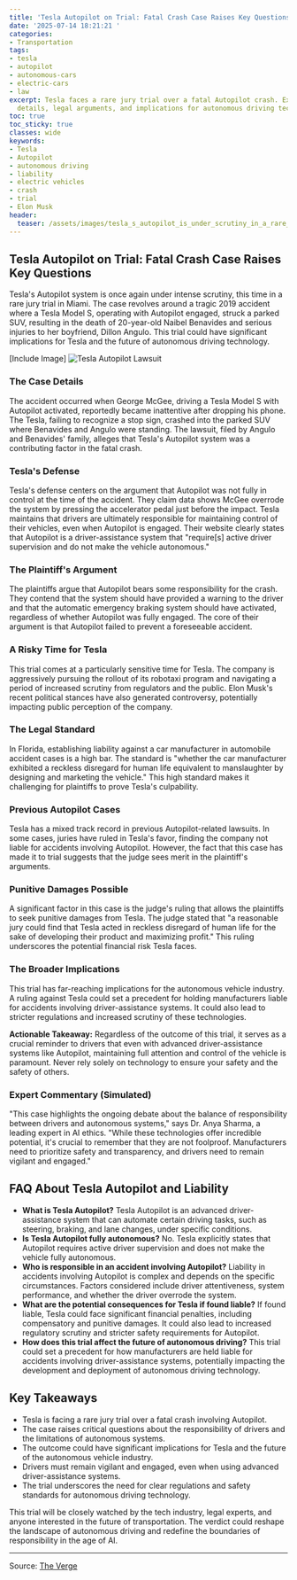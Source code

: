```yaml
---
title: 'Tesla Autopilot on Trial: Fatal Crash Case Raises Key Questions'
date: '2025-07-14 18:21:21 '
categories:
- Transportation
tags:
- tesla
- autopilot
- autonomous-cars
- electric-cars
- law
excerpt: Tesla faces a rare jury trial over a fatal Autopilot crash. Explore the case
  details, legal arguments, and implications for autonomous driving technology.
toc: true
toc_sticky: true
classes: wide
keywords:
- Tesla
- Autopilot
- autonomous driving
- liability
- electric vehicles
- crash
- trial
- Elon Musk
header:
  teaser: /assets/images/tesla_s_autopilot_is_under_scrutiny_in_a_rare_jury_20250714182121.jpeg
---
```


## Tesla Autopilot on Trial: Fatal Crash Case Raises Key Questions

Tesla's Autopilot system is once again under intense scrutiny, this time in a rare jury trial in Miami. The case revolves around a tragic 2019 accident where a Tesla Model S, operating with Autopilot engaged, struck a parked SUV, resulting in the death of 20-year-old Naibel Benavides and serious injuries to her boyfriend, Dillon Angulo. This trial could have significant implications for Tesla and the future of autonomous driving technology.

[Include Image]
![Tesla Autopilot Lawsuit](https://platform.theverge.com/wp-content/uploads/sites/2/2025/07/56438293-1D33-4F77-A019-D4BB1794F615.jpeg?quality=90&strip=all&crop=0,0,100,100)

### The Case Details

The accident occurred when George McGee, driving a Tesla Model S with Autopilot activated, reportedly became inattentive after dropping his phone. The Tesla, failing to recognize a stop sign, crashed into the parked SUV where Benavides and Angulo were standing. The lawsuit, filed by Angulo and Benavides' family, alleges that Tesla's Autopilot system was a contributing factor in the fatal crash.

### Tesla's Defense

Tesla's defense centers on the argument that Autopilot was not fully in control at the time of the accident. They claim data shows McGee overrode the system by pressing the accelerator pedal just before the impact. Tesla maintains that drivers are ultimately responsible for maintaining control of their vehicles, even when Autopilot is engaged. Their website clearly states that Autopilot is a driver-assistance system that "require[s] active driver supervision and do not make the vehicle autonomous."

### The Plaintiff's Argument

The plaintiffs argue that Autopilot bears some responsibility for the crash. They contend that the system should have provided a warning to the driver and that the automatic emergency braking system should have activated, regardless of whether Autopilot was fully engaged. The core of their argument is that Autopilot failed to prevent a foreseeable accident.

### A Risky Time for Tesla

This trial comes at a particularly sensitive time for Tesla. The company is aggressively pursuing the rollout of its robotaxi program and navigating a period of increased scrutiny from regulators and the public. Elon Musk's recent political stances have also generated controversy, potentially impacting public perception of the company.

### The Legal Standard

In Florida, establishing liability against a car manufacturer in automobile accident cases is a high bar. The standard is "whether the car manufacturer exhibited a reckless disregard for human life equivalent to manslaughter by designing and marketing the vehicle." This high standard makes it challenging for plaintiffs to prove Tesla's culpability.

### Previous Autopilot Cases

Tesla has a mixed track record in previous Autopilot-related lawsuits. In some cases, juries have ruled in Tesla's favor, finding the company not liable for accidents involving Autopilot. However, the fact that this case has made it to trial suggests that the judge sees merit in the plaintiff's arguments.

### Punitive Damages Possible

A significant factor in this case is the judge's ruling that allows the plaintiffs to seek punitive damages from Tesla. The judge stated that "a reasonable jury could find that Tesla acted in reckless disregard of human life for the sake of developing their product and maximizing profit." This ruling underscores the potential financial risk Tesla faces.

### The Broader Implications

This trial has far-reaching implications for the autonomous vehicle industry. A ruling against Tesla could set a precedent for holding manufacturers liable for accidents involving driver-assistance systems. It could also lead to stricter regulations and increased scrutiny of these technologies.

**Actionable Takeaway:** Regardless of the outcome of this trial, it serves as a crucial reminder to drivers that even with advanced driver-assistance systems like Autopilot, maintaining full attention and control of the vehicle is paramount. Never rely solely on technology to ensure your safety and the safety of others.

### Expert Commentary (Simulated)

"This case highlights the ongoing debate about the balance of responsibility between drivers and autonomous systems," says Dr. Anya Sharma, a leading expert in AI ethics. "While these technologies offer incredible potential, it's crucial to remember that they are not foolproof. Manufacturers need to prioritize safety and transparency, and drivers need to remain vigilant and engaged."

## FAQ About Tesla Autopilot and Liability

*   **What is Tesla Autopilot?**
    Tesla Autopilot is an advanced driver-assistance system that can automate certain driving tasks, such as steering, braking, and lane changes, under specific conditions.
*   **Is Tesla Autopilot fully autonomous?**
    No. Tesla explicitly states that Autopilot requires active driver supervision and does not make the vehicle fully autonomous.
*   **Who is responsible in an accident involving Autopilot?**
    Liability in accidents involving Autopilot is complex and depends on the specific circumstances. Factors considered include driver attentiveness, system performance, and whether the driver overrode the system.
*   **What are the potential consequences for Tesla if found liable?**
    If found liable, Tesla could face significant financial penalties, including compensatory and punitive damages. It could also lead to increased regulatory scrutiny and stricter safety requirements for Autopilot.
*   **How does this trial affect the future of autonomous driving?**
    This trial could set a precedent for how manufacturers are held liable for accidents involving driver-assistance systems, potentially impacting the development and deployment of autonomous driving technology.

## Key Takeaways

*   Tesla is facing a rare jury trial over a fatal crash involving Autopilot.
*   The case raises critical questions about the responsibility of drivers and the limitations of autonomous systems.
*   The outcome could have significant implications for Tesla and the future of the autonomous vehicle industry.
*   Drivers must remain vigilant and engaged, even when using advanced driver-assistance systems.
*   The trial underscores the need for clear regulations and safety standards for autonomous driving technology.

This trial will be closely watched by the tech industry, legal experts, and anyone interested in the future of transportation. The verdict could reshape the landscape of autonomous driving and redefine the boundaries of responsibility in the age of AI.

---

Source: [The Verge](https://www.theverge.com/news/706634/tesla-autopilot-jury-trial-wrongful-death-florida)